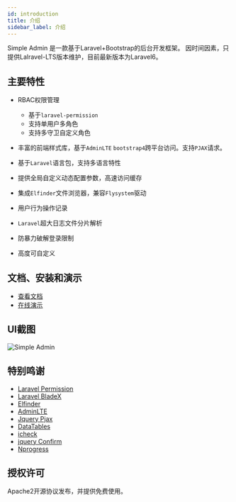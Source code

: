 ```yaml
---
id: introduction
title: 介绍
sidebar_label: 介绍
---
```


Simple Admin 是一款基于Laravel+Bootstrap的后台开发框架。
因时间因素，只提供Lalravel-LTS版本维护，目前最新版本为Laravel6。


## 主要特性
- RBAC权限管理
    - 基于`laravel-permission`
    - 支持单用户多角色
    - 支持多守卫自定义角色
    
- 丰富的前端样式库，基于`AdminLTE` `bootstrap4`跨平台访问。支持`PJAX`请求。

- 基于`Laravel`语言包，支持多语言特性

- 提供全局自定义动态配置参数，高速访问缓存

- 集成`Elfinder`文件浏览器，兼容`Flysystem`驱动

- 用户行为操作记录

- `Laravel`超大日志文件分片解析

- 防暴力破解登录限制

- 高度可自定义

## 文档、安装和演示
- [查看文档](https://www.tanecn.com/docs/introduction)
- [在线演示](https://demo.tanecn.com/admin)

## UI截图
![Simple Admin](/img/preview.jpg)

## 特别鸣谢
- [Laravel Permission](https://github.com/spatie/laravel-permission)
- [Laravel BladeX](https://github.com/spatie/laravel-blade-x)
- [Elfinder](https://github.com/Studio-42/elFinder)
- [AdminLTE](https://github.com/ColorlibHQ/AdminLTE)
- [Jquery Pjax](https://github.com/defunkt/jquery-pjax)
- [DataTables](https://github.com/DataTables/DataTables)
- [icheck](https://github.com/fronteed/icheck)
- [jquery Confirm](https://github.com/craftpip/jquery-confirm)
- [Nprogress](https://github.com/rstacruz/nprogress)

## 授权许可
Apache2开源协议发布，并提供免费使用。

